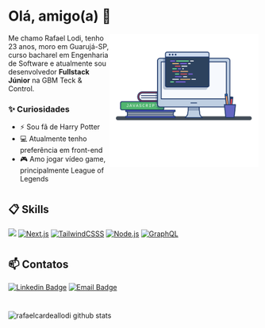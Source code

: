 # Olá, amigo(a) 👋

<img align="right" src=".github/image.png" width="300"/>

Me chamo Rafael Lodi, tenho 23 anos, moro em Guarujá-SP, curso bacharel em Engenharia de Software e atualmente sou desenvolvedor **Fullstack Júnior** na GBM Teck & Control.

### ✨ Curiosidades

- ⚡ Sou fã de Harry Potter
- 💻 Atualmente tenho preferência em front-end
- 🎮 Amo jogar vídeo game, principalmente League of Legends

#

## 📋 Skills

[![](https://img.shields.io/badge/React-20232A?style=for-the-badge&logo=react&logoColor=61DAFB&style=plastic)]()
[![Next.js](https://img.shields.io/badge/Next.js-000000?style=for-the-badge&logo=nextdotjs&logoColor=white&style=plastic)]()
[![TailwindCSSS](https://img.shields.io/badge/Tailwindcss-0677a9?style=for-the-badge&logo=tailwindcss&logoColor=white&style=plastic)]()
[![Node.js](https://img.shields.io/badge/Node.js-339933?style=for-the-badge&logo=nodedotjs&logoColor=white&style=plastic)]()
[![GraphQL](https://img.shields.io/badge/GraphQl-E10098?style=for-the-badge&logo=graphql&logoColor=white&style=plastic)]()

#

## 📫 Contatos

[![Linkedin Badge](https://img.shields.io/badge/Rafael%20Lodi-2D425E?style=flat&logo=Linkedin&logoColor=white&link=https://www.linkedin.com/in/rafael-lodi-2843771a9/)](https://www.linkedin.com/in/rafael-lodi-2843771a9/)
[![Email Badge](https://img.shields.io/badge/rafaelcardeallodi@hotmail.com-2D425E?style=flat&logo=gmail&logoColor=white&link=mailto:rafaelcardeallodi@hotmail.com)](https://www.linkedin.com/in/rafael-lodi-2843771a9/)

#

![rafaelcardeallodi github stats](https://github-readme-stats.vercel.app/api?username=rafaelcardeallodi&hide=[%22issues%22]&show_icons=true)
